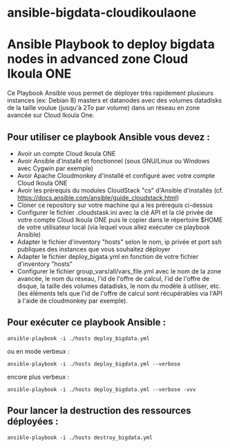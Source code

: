 # ansible-bigdata-cloudikoulaone
Ansible Playbook to deploy bigdata nodes in advanced zone Cloud Ikoula ONE 
==========================================================================

Ce Playbook Ansible vous permet de déployer très rapidement plusieurs instances (ex: Debian 8) masters et datanodes avec des volumes datadisks de la taille voulue (jusqu'à 2To par volume) dans un réseau en zone avancée sur Cloud Ikoula One.

Pour utiliser ce playbook Ansible vous devez :
----------------------------------------------

- Avoir un compte Cloud Ikoula ONE
- Avoir Ansible d'installé et fonctionnel (sous GNU/Linux ou Windows avec Cygwin par exemple)
- Avoir Apache Cloudmonkey d'installé et configuré avec votre compte Cloud Ikoula ONE
- Avoir les prérequis du modules CloudStack "cs" d'Ansible d'installés (cf. https://docs.ansible.com/ansible/guide_cloudstack.html)
- Cloner ce repository sur votre machine qui a les prérequis ci-dessus
- Configurer le fichier .cloudstask.ini avec la clé API et la clé privée de votre compte Cloud Ikoula ONE puis le copier dans le répertoire $HOME de votre utilisateur local (via lequel vous allez exécuter ce playbook Ansible)
- Adapter le fichier d'inventory "hosts" selon le nom, ip privée et port ssh publiques des instances que vous souhaitez déployer
- Adapter le fichier deploy_bigata.yml en fonction de votre fichier d'inventory "hosts"
- Configurer le fichier group_vars/all/vars_file.yml avec le nom de la zone avancée, le nom du réseau, l'id de l'offre de calcul, l'id de l'offre de disque, la taille des volumes datadisks, le nom du modèle à utiliser, etc. (les éléments tels que l'id de l'offre de calcul sont récupérables via l'API à l'aide de cloudmonkey par exemple).

Pour exécuter ce playbook Ansible :
-----------------------------------

```shell
ansible-playbook -i ./hosts deploy_bigdata.yml
```

ou en mode verbeux :

```shell
ansible-playbook -i ./hosts deploy_bigdata.yml --verbose
```

encore plus verbeux :

```shell
ansible-playbook -i ./hosts deploy_bigdata.yml --verbose -vvv
```

Pour lancer la destruction des ressources déployées :
-----------------------------------

```shell
ansible-playbook -i ./hosts destroy_bigdata.yml
```
